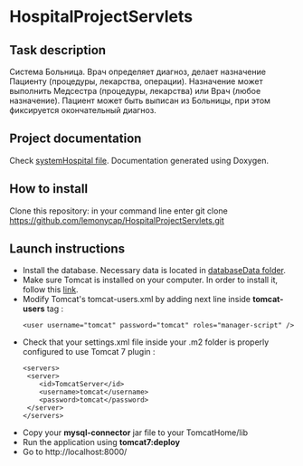 # HospitalProjectServlets

## Task description
Система Больница. Врач определяет диагноз, делает назначение Пациенту (процедуры, лекарства, операции). Назначение может выполнить Медсестра (процедуры, лекарства) или Врач (любое назначение). Пациент может быть выписан из Больницы, при этом фиксируется окончательный диагноз.

## Project documentation
Check [systemHospital file](https://github.com/lemonycap/HospitalProjectServlets/blob/master/systemHospital.pdf). 
Documentation generated using Doxygen.

## How to install
Clone this repository: in your command line enter git clone https://github.com/lemonycap/HospitalProjectServlets.git

## Launch instructions
  * Install the database. Necessary data is located in [databaseData folder](https://github.com/lemonycap/HospitalProjectServlets/tree/master/databaseData).
  * Make sure Tomcat is installed on your computer. In order to install it, follow this [link](https://tomcat.apache.org/download-90.cgi).
  * Modify Tomcat's tomcat-users.xml by adding next line inside **tomcat-users**  tag :
      ```
      <user username="tomcat" password="tomcat" roles="manager-script" />
      ```
  * Check that your settings.xml file inside your .m2 folder is properly configured to use Tomcat 7 plugin :
      ```
      <servers>  
       <server>
          <id>TomcatServer</id>
          <username>tomcat</username>
          <password>tomcat</password>
       </server>
    </servers>  
    ```
   * Copy your **mysql-connector** jar file to your TomcatHome/lib  
   * Run the application using **tomcat7:deploy** 
   * Go to http://localhost:8000/
